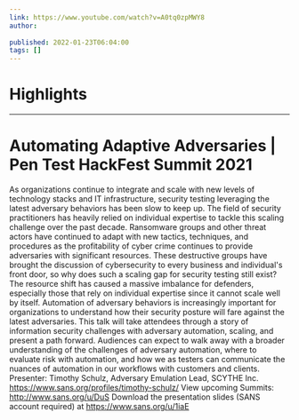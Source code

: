 ```yaml
---
link: https://www.youtube.com/watch?v=A0tq0zpMWY8
author: 
   
published: 2022-01-23T06:04:00
tags: []
---
```

# Highlights


---
# Automating Adaptive Adversaries | Pen Test HackFest Summit 2021
As organizations continue to integrate and scale with new levels of technology stacks and IT infrastructure, security testing leveraging the latest adversary behaviors has been slow to keep up. The field of security practitioners has heavily relied on individual expertise to tackle this scaling challenge over the past decade. Ransomware groups and other threat actors have continued to adapt with new tactics, techniques, and procedures as the profitability of cyber crime continues to provide adversaries with significant resources. These destructive groups have brought the discussion of cybersecurity to every business and individual's front door, so why does such a scaling gap for security testing still exist? The resource shift has caused a massive imbalance for defenders, especially those that rely on individual expertise since it cannot scale well by itself. Automation of adversary behaviors is increasingly important for organizations to understand how their security posture will fare against the latest adversaries. This talk will take attendees through a story of information security challenges with adversary automation, scaling, and present a path forward. Audiences can expect to walk away with a broader understanding of the challenges of adversary automation, where to evaluate risk with automation, and how we as testers can communicate the nuances of automation in our workflows with customers and clients. Presenter: Timothy Schulz, Adversary Emulation Lead, SCYTHE Inc. https://www.sans.org/profiles/timothy-schulz/ View upcoming Summits: http://www.sans.org/u/DuS Download the presentation slides (SANS account required) at https://www.sans.org/u/1iaE